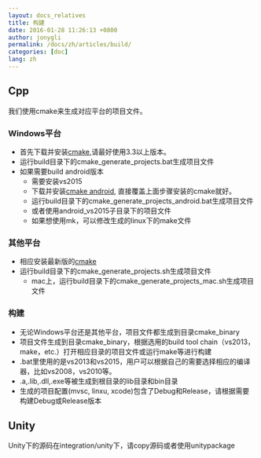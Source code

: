 ```yaml
---
layout: docs_relatives
title: 构建
date: 2016-01-28 11:26:13 +0800
author: jonygli
permalink: /docs/zh/articles/build/
categories: [doc]
lang: zh
---
```


## Cpp
我们使用cmake来生成对应平台的项目文件。

### Windows平台
 * 首先下载并安装[cmake](https://cmake.org/download/),请最好使用3.3以上版本。
 * 运行build目录下的cmake_generate_projects.bat生成项目文件
 * 如果需要build android版本
 	* 需要安装vs2015
 	* 下载并安装[cmake android](https://github.com/Microsoft/CMake/releases), 直接覆盖上面步骤安装的cmake就好。
 	* 运行build目录下的cmake_generate_projects_android.bat生成项目文件
    * 或者使用android_vs2015子目录下的项目文件
    * 如果想使用mk，可以修改生成的linux下的make文件

### 其他平台
 * 相应安装最新版的[cmake](https://cmake.org/files/v3.4/cmake-3.4.3-win32-x86.exe)
 * 运行build目录下的cmake_generate_projects.sh生成项目文件
 	* mac上，运行build目录下的cmake_generate_projects_mac.sh生成项目文件

### 构建
 * 无论Windows平台还是其他平台，项目文件都生成到目录cmake_binary
 * 项目文件生成到目录cmake_binary，根据选用的build tool chain（vs2013，make，etc.）打开相应目录的项目文件或运行make等进行构建
 * .bat里使用的是vs2013和vs2015，用户可以根据自己的需要选择相应的编译器，比如vs2008，vs2010等。
 * .a,.lib,.dll,.exe等被生成到根目录的lib目录和bin目录
 * 生成的项目配置(mvsc, linxu, xcode)包含了Debug和Release，请根据需要构建Debug或Release版本

## Unity
Unity下的源码在integration/unity下，请copy源码或者使用unitypackage
